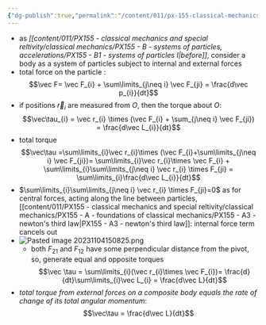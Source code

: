 ```yaml
---
{"dg-publish":true,"permalink":"/content/011/px-155-classical-mechanics-and-special-reltivity/classical-mechanics/px-155-e-circular-motion-rotation-of-bodies/px-155-e6-system-of-particles-ii/","created":"2024-10-01T18:27:09.715+01:00","updated":"2024-11-26T19:56:28.611+00:00"}
---
```


- as *[[content/011/PX155 - classical mechanics and special reltivity/classical mechanics/PX155 - B - systems of particles, accelerations/PX155 - B1 - systems of particles I\|before]]*, consider a body as a system of particles subject to internal and external forces
- total force on the particle :
$$\vec F= \vec F_{i} + \sum\limits_{j\neq i} \vec F_{ji} = \frac{d\vec p_{i}}{dt}$$
- if positions $\vec r_{i}$ are measured from $O$, then the torque about $O$:
$$\vec\tau_{i} = \vec r_{i} \times (\vec F_{i} + \sum_{j\neq i} \vec F_{ji}) = \frac{d\vec L_{i}}{dt}$$
- total torque
$$\vec\tau =\sum\limits_{i}\vec r_{i}\times (\vec F_{i}+\sum\limits_{j\neq i} \vec F_{ji})= \sum\limits_{i}\vec r_{i}\times \vec F_{i} + \sum\limits_{i}\sum\limits_{j\neq i} \vec r_{i} \times F_{ji} = \sum\limits_{i}\frac{d\vec L_{i}}{dt}$$
- $\sum\limits_{i}\sum\limits_{j\neq i} \vec r_{i} \times F_{ji}=0$ as for central forces, acting along the line between particles, [[content/011/PX155 - classical mechanics and special reltivity/classical mechanics/PX155 - A - foundations of classical mechanics/PX155 - A3 - newton's third law\|PX155 - A3 - newton's third law]]: internal force term cancels out
- ![Pasted image 20231104150825.png](/img/user/pics/Pasted%20image%2020231104150825.png)
	- both $F_{21}$ and $F_{12}$ have some perpendicular distance from the pivot, so, generate equal and opposite torques
$$\vec \tau  = \sum\limits_{i}(\vec r_{i}\times \vec F_{i})= \frac{d}{dt}\sum\limits_{i}\vec L_{i} = \frac{d\vec L}{dt}$$
- *total torque from external forces on a composite body equals the rate of change of its total angular momentum*:
$$\vec\tau = \frac{d\vec L}{dt}$$
